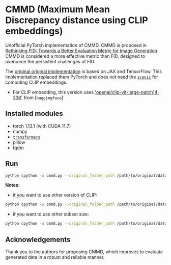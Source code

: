 # CMMD (Maximum Mean Discrepancy distance using CLIP embeddings)
Unofficial PyTorch implementation of CMMD. 
CMMD is proposed in [Rethinking FID: Towards a Better Evaluation Metric for Image Generation](https://arxiv.org/abs/2401.09603). CMMD is considered a more effective metric than FID, designed to overcome the persistent challenges of FID. 

The [original original implementation](https://github.com/google-research/google-research/tree/master/cmmd) is based on JAX and TensorFlow. This implementation replaced them PyTorch and does not need the [`scenic`](https://github.com/google-research/scenic) for computing CLIP embeddings.

* For CLIP embedding, this version uses ['openai/clip-vit-large-patch14-336'](https://huggingface.co/openai/clip-vit-large-patch14-336) from [`huggingface`]

## Installed modules
* torch 1.13.1 (with CUDA 11.7)
* numpy
* [`transformers`](https://github.com/huggingface/transformers)
* pillow
* tqdm


## Run
```bash
python cpython -u cmmd.py --original_folder_path /path/to/original/dataset  --generated_folder_path /path/to/generated/dataset
```

**Notes**:
* if you want to use other version of CLIP: 
```bash
python cpython -u cmmd.py --original_folder_path /path/to/original/dataset  --generated_folder_path /path/to/generated/dataset --model_version model version
```
* if you want to use other subset size:
```bash
python cpython -u cmmd.py --original_folder_path /path/to/original/dataset  --generated_folder_path /path/to/generated/dataset --subset_size subset size
```
## Acknowledgements
Thank you to the authors for proposing CMMD, which improves to evaluate generated data in a robust and reliable manner. 